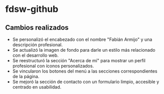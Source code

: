 # fdsw-github
## Cambios realizados

- Se personalizó el encabezado con el nombre "Fabián Armijo" y una descripción profesional.
- Se actualizó la imagen de fondo para darle un estilo más relacionado con el desarrollo web.
- Se reestructuró la sección "Acerca de mí" para mostrar un perfil profesional con íconos personalizados.
- Se vincularon los botones del menú a las secciones correspondientes de la página.
- Se mejoró la sección de contacto con un formulario limpio, accesible y centrado en usabilidad.
